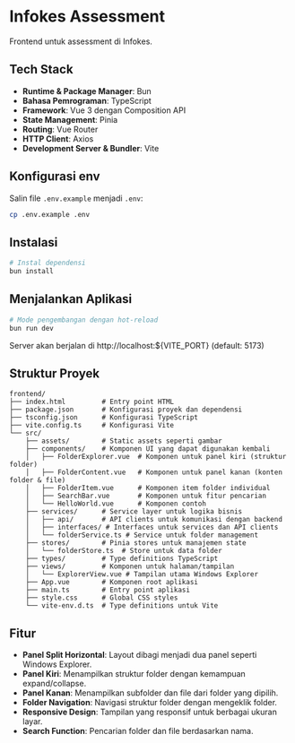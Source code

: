 # Infokes Assessment

Frontend untuk assessment di Infokes.

## Tech Stack

- **Runtime & Package Manager**: Bun
- **Bahasa Pemrograman**: TypeScript
- **Framework**: Vue 3 dengan Composition API
- **State Management**: Pinia
- **Routing**: Vue Router
- **HTTP Client**: Axios
- **Development Server & Bundler**: Vite

## Konfigurasi env

Salin file `.env.example` menjadi `.env`:

```bash
cp .env.example .env
```

## Instalasi

```bash
# Instal dependensi
bun install
```

## Menjalankan Aplikasi

```bash
# Mode pengembangan dengan hot-reload
bun run dev
```

Server akan berjalan di http://localhost:${VITE_PORT} (default: 5173)

## Struktur Proyek

```
frontend/
├── index.html         # Entry point HTML
├── package.json       # Konfigurasi proyek dan dependensi
├── tsconfig.json      # Konfigurasi TypeScript
├── vite.config.ts     # Konfigurasi Vite
└── src/
    ├── assets/        # Static assets seperti gambar
    ├── components/    # Komponen UI yang dapat digunakan kembali
    │   ├── FolderExplorer.vue  # Komponen untuk panel kiri (struktur folder)
    │   ├── FolderContent.vue   # Komponen untuk panel kanan (konten folder & file)
    │   ├── FolderItem.vue      # Komponen item folder individual
    │   ├── SearchBar.vue       # Komponen untuk fitur pencarian
    │   └── HelloWorld.vue      # Komponen contoh
    ├── services/      # Service layer untuk logika bisnis
    │   ├── api/       # API clients untuk komunikasi dengan backend
    │   ├── interfaces/ # Interfaces untuk services dan API clients
    │   └── folderService.ts # Service untuk folder management
    ├── stores/        # Pinia stores untuk manajemen state
    │   └── folderStore.ts  # Store untuk data folder
    ├── types/         # Type definitions TypeScript
    ├── views/         # Komponen untuk halaman/tampilan
    │   └── ExplorerView.vue # Tampilan utama Windows Explorer
    ├── App.vue        # Komponen root aplikasi
    ├── main.ts        # Entry point aplikasi
    ├── style.css      # Global CSS styles
    └── vite-env.d.ts  # Type definitions untuk Vite
```

## Fitur

- **Panel Split Horizontal**: Layout dibagi menjadi dua panel seperti Windows Explorer.
- **Panel Kiri**: Menampilkan struktur folder dengan kemampuan expand/collapse.
- **Panel Kanan**: Menampilkan subfolder dan file dari folder yang dipilih.
- **Folder Navigation**: Navigasi struktur folder dengan mengeklik folder.
- **Responsive Design**: Tampilan yang responsif untuk berbagai ukuran layar.
- **Search Function**: Pencarian folder dan file berdasarkan nama.
